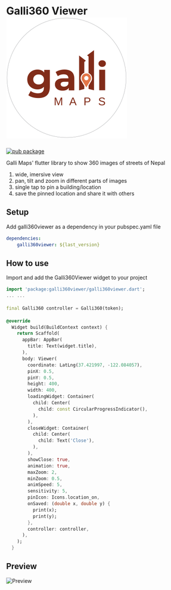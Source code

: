 # Galli360 Viewer [![Galli Maps](https://github.com/Gallimaps/galliViewer/blob/main/assets/galliIcon.svg)](https://gallimaps.com/)
[![pub package](https://img.shields.io/pub/v/galli360viewer.svg)](https://pub.dartlang.org/packages/galli360viewer)


Galli Maps' flutter library to show 360 images of streets of Nepal
1. wide, imersive view
2. pan, tilt and zoom in different parts of images
3. single tap to pin a building/location
4. save the pinned location and share it with others


## Setup

Add galli360viewer as a dependency in your pubspec.yaml file
```yaml
dependencies:
    galli360viewer: ${last_version}
```

## How to use

Import and add the Galli360Viewer widget to your project
```dart
import 'package:galli360viewer/galli360viewer.dart';
... ...

final Galli360 controller = Galli360(token);

@override
  Widget build(BuildContext context) {
    return Scaffold(
      appBar: AppBar(
        title: Text(widget.title),
      ),
      body: Viewer(
        coordinate: LatLng(37.421997, -122.084057),
        pinX: 0.5,
        pinY: 0.5,
        height: 400,
        width: 400,
        loadingWidget: Container(
          child: Center(
            child: const CircularProgressIndicator(),
          ),
        ),
        closeWidget: Container(
          child: Center(
            child: Text('Close'),
          ),
        ),
        showClose: true,
        animation: true,
        maxZoom: 2,
        minZoom: 0.5,
        animSpeed: 5,
        sensitivity: 5,
        pinIcon: Icons.location_on,
        onSaved: (double x, double y) {
          print(x);
          print(y);
        },
        controller: controller,
      ),
    );
  }
 ```

## Preview
![Preview](https://github.com/Gallimaps/galliViewer/blob/main/assets/demo.gif)